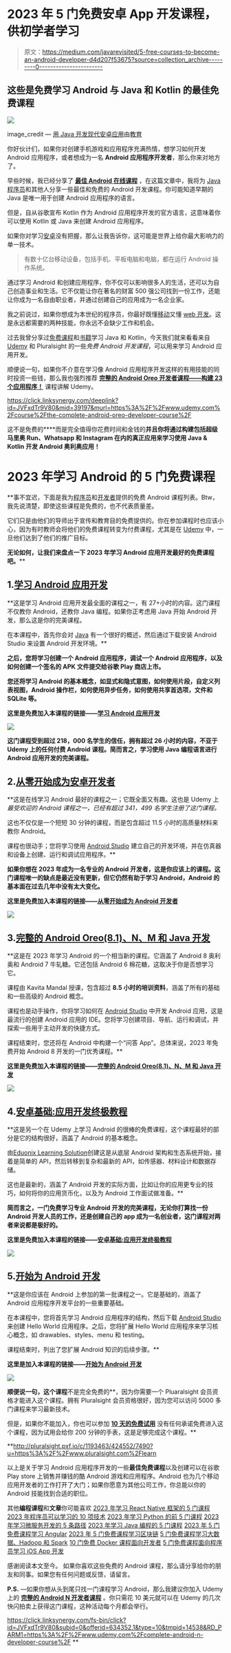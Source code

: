 # 2023 年 5 门免费安卓 App 开发课程，供初学者学习

> 原文：<https://medium.com/javarevisited/5-free-courses-to-become-an-android-developer-d4d207f53675?source=collection_archive---------0----------------------->

## 这些是免费学习 Android 与 Java 和 Kotlin 的最佳免费课程

[![](img/aee2d028f66e10faa46c41d9061f756c.png)](https://www.educative.io/courses/modern-android-app-development?affiliate_id=5073518643380224)

image_credit — [用 Java 开发现代安卓应用](https://www.educative.io/courses/modern-android-app-development?affiliate_id=5073518643380224)由[教育](https://medium.com/u/85b9909ed1cf?source=post_page-----d4d207f53675--------------------------------)

你好伙计们，如果你对创建手机游戏和应用程序充满热情，想学习如何开发 Android 应用程序，或者想成为一名 **Android 应用程序开发者**，那么你来对地方了。

早些时候，我已经分享了 [**最佳 Android 在线课程**](/javarevisited/top-5-courses-to-learn-android-for-java-programmers-667e03d995b4) ，在这篇文章中，我将为 [Java 程序员](/javarevisited/what-java-programmers-should-learn-in-2020-648050533c83)和其他人分享一些最佳和免费的 Android 开发课程。你可能知道早期的 Java 是唯一用于创建 Android 应用程序的语言。

但是，自从谷歌宣布 Kotlin 作为 Android 应用程序开发的官方语言，这意味着你可以使用 Kotlin 或 Java 来创建 Android 应用程序。

如果你对学习[安卓](/hackernoon/top-5-courses-to-learn-android-for-java-programmers-667e03d995b4)没有把握，那么让我告诉你，这可能是世界上给你最大影响力的单一技术。

> 有数十亿台移动设备，包括手机、平板电脑和电脑，都在运行 Android 操作系统。

通过学习 Android 和创建应用程序，你不仅可以影响很多人的生活，还可以为自己创造事业和生活。它不仅能让你在著名的财富 500 强公司找到一份工作，还能让你成为一名自由职业者，并通过创建自己的应用成为一名企业家。

我之前说过，如果你想成为本世纪的程序员，你最好既懂[移动](https://javarevisited.blogspot.com/2020/01/10-things-mobile-app-developers-can-learn.html)又懂 [web 开发](http://www.java67.com/2018/03/top-5-free-courses-to-learn-web-development.html)。这是永远都需要的两种技能，你永远不会缺少工作和机会。

过去我曾分享过[免费课程](https://javarevisited.blogspot.com/2018/08/top-5-free-java-8-and-9-courses-for-programmers.html)和[书籍](https://javarevisited.blogspot.com/2018/06/10-all-time-great-books-for-java.html#axzz5J4gh8Uh1)学习 Java 和 Kotlin，今天我们就来看看来自 [Udemy](https://medium.com/u/b32aa0132f1b?source=post_page-----d4d207f53675--------------------------------) 和 Pluralsight 的一些*免费 Android 开发课程*，可以用来学习 Android 应用开发。

顺便说一句，如果你不介意在学习像 Android 应用程序开发这样的有用技能的同时投资一些钱，那么我也强烈推荐 [**完整的 Android Oreo 开发者课程——构建 23 个应用程序！**](https://click.linksynergy.com/deeplink?id=JVFxdTr9V80&mid=39197&murl=https%3A%2F%2Fwww.udemy.com%2Fcourse%2Fthe-complete-android-oreo-developer-course%2F) 课程讲解 Udemy。

<https://click.linksynergy.com/deeplink?id=JVFxdTr9V80&mid=39197&murl=https%3A%2F%2Fwww.udemy.com%2Fcourse%2Fthe-complete-android-oreo-developer-course%2F>  

这不是免费的****而是完全值得你花费时间和金钱的**并且你将通过构建包括超级马里奥 Run、Whatsapp 和 Instagram 在内的真正应用来学习使用 Java & Kotlin 开发 Android 奥利奥应用！**

# **2023 年学习 Android 的 5 门免费课程**

**事不宜迟，下面是我为[程序员](/javarevisited/top-10-courses-to-learn-devops-for-experienced-programmers-d93b666db151)和[开发者](/javarevisited/top-10-frameworks-full-stack-java-developers-can-learn-in-2020-5995021401e5)提供的免费 Android 课程列表。Btw，我先说清楚，即使这些课程是免费的，也不代表质量差。

它们只是由他们的导师出于宣传和教育目的免费提供的。你在参加课程时也应该小心，因为有时教师会将他们的免费课程转变为付费课程，尤其是在 [Udemy](https://javarevisited.blogspot.com/2019/10/udemy-vs-pluralsight-review-which-is-better-to-learn-code.html) 中，一旦他们达到了他们的推广目标。

**无论如何，让我们来盘点一下 2023 年学习 Android 应用开发最好的免费课程吧。****

## **1.[学习 Android 应用开发](https://click.linksynergy.com/fs-bin/click?id=JVFxdTr9V80&subid=0&offerid=634352.1&type=10&tmpid=14538&RD_PARM1=https%3A%2F%2Fwww.udemy.com%2Flearn-android-application-development-y%2F)**

**这是学习 Android 应用开发最全面的课程之一，有 27+小时的内容。这门课程不仅教你 Android，还教你 Java 编程。如果你正考虑用 Java 开始 Android 开发，那么这是你的完美课程。

在本课程中，首先你会对 [Java](https://javarevisited.blogspot.com/2018/05/top-5-java-courses-for-beginners-to-learn-online.html) 有一个很好的概述，然后通过下载安装 Android Studio 来设置 Android 开发环境。**

**之后，您将学习创建一个 Android 应用程序，调试一个 Android 应用程序，以及如何创建一个签名的 APK 文件提交给谷歌 Play 商店上市。**

**您还将学习 Android 的基本概念，如显式和隐式意图，如何使用片段，自定义列表视图，Android 操作栏，如何使用异步任务，如何使用共享首选项，文件和 SQLite 等。**

****这里是免费加入本课程的链接**——[学习 Android 应用开发](https://click.linksynergy.com/fs-bin/click?id=JVFxdTr9V80&subid=0&offerid=634352.1&type=10&tmpid=14538&RD_PARM1=https%3A%2F%2Fwww.udemy.com%2Flearn-android-application-development-y%2F)**

**[![](img/49678dba53ca67933103be7f0e93eaa3.png)](https://click.linksynergy.com/fs-bin/click?id=JVFxdTr9V80&subid=0&offerid=634352.1&type=10&tmpid=14538&RD_PARM1=https%3A%2F%2Fwww.udemy.com%2Flearn-android-application-development-y%2F)**

**这门课程受到超过 218，000 名学生的信任，拥有超过 26 小时的内容，不亚于 Udemy 上的任何付费 Android 课程。简而言之，学习使用 Java 编程语言进行 Android 应用开发的完美课程。**

## **2.[从零开始成为安卓开发者](https://click.linksynergy.com/fs-bin/click?id=JVFxdTr9V80&subid=0&offerid=634352.1&type=10&tmpid=14538&RD_PARM1=https%3A%2F%2Fwww.udemy.com%2Fbecome-an-android-developer-from-scratch%2F)**

**这是在线学习 Android 最好的课程之一；它既全面又有趣。这也是 Udemy 上*最受欢迎的 Android 课程之一，已经有超过 341，499 名学生注册了这门课程。*

这也不仅仅是一个短短 30 分钟的课程，而是包含超过 11.5 小时的高质量材料来教你 Android。

课程也很动手；您将学习使用 [Android Studio](https://dzone.com/articles/top-5-intellij-idea-and-android-studio-courses-for) 建立自己的开发环境，并在仿真器和设备上创建、运行和调试应用程序。**

**如果你想在 2023 年成为一名专业的 Android 开发者，这是你应该上的课程。这门课程唯一的缺点是最近没有更新，但它仍然有助于学习 Android，Android 的基本面在过去几年中没有太大变化。**

****这里是免费加入本课程的链接**——[从零开始成为 Android 开发者](https://click.linksynergy.com/fs-bin/click?id=JVFxdTr9V80&subid=0&offerid=634352.1&type=10&tmpid=14538&RD_PARM1=https%3A%2F%2Fwww.udemy.com%2Fbecome-an-android-developer-from-scratch%2F)**

**[![](img/eff27175f7a4e4bd0ff466f6efc2e9cf.png)](https://click.linksynergy.com/fs-bin/click?id=JVFxdTr9V80&subid=0&offerid=634352.1&type=10&tmpid=14538&RD_PARM1=https%3A%2F%2Fwww.udemy.com%2Fbecome-an-android-developer-from-scratch%2F)**

## **3.[完整的 Android Oreo(8.1)、N、M 和 Java 开发](https://click.linksynergy.com/fs-bin/click?id=JVFxdTr9V80&subid=0&offerid=634352.1&type=10&tmpid=14538&RD_PARM1=https%3A%2F%2Fwww.udemy.com%2Fthe-complete-android8-oreo-nougat-m-java-development%2F)**

**这是在 2023 年学习 Android 的一个相当新的课程。它涵盖了 Android 8 奥利奥和 Android 7 牛轧糖。它还包括 Android 6 棉花糖，这取决于你是否想学习它。

课程由 Kavita Mandal 授课，包含超过 **8.5 小时的培训资料**，涵盖了所有的基础和一些高级的 Android 概念。

课程也是动手操作，你将学习如何在 [Android Studio](https://itnext.io/top-5-intellijidea-and-android-studio-courses-for-java-and-android-programmers-afcc27309b60) 中开发 Android 应用，这是最流行的创建 Android 应用的 IDE。您将学习创建项目、导航、运行和调试，并探索一些用于主动开发的快捷方式。

课程结束时，您还将在 Android 中构建一个“问答 App”。总体来说，2023 年免费开始 Android 8 开发的一门优秀课程。**

****这里是免费加入本课程的链接**——[完整的 Android Oreo(8.1)、N、M 和 Java 开发](https://click.linksynergy.com/fs-bin/click?id=JVFxdTr9V80&subid=0&offerid=634352.1&type=10&tmpid=14538&RD_PARM1=https%3A%2F%2Fwww.udemy.com%2Fthe-complete-android8-oreo-nougat-m-java-development%2F)**

**[![](img/ff0c13ab3e1baffd3bb815d73daaa3cf.png)](https://click.linksynergy.com/fs-bin/click?id=JVFxdTr9V80&subid=0&offerid=634352.1&type=10&tmpid=14538&RD_PARM1=https%3A%2F%2Fwww.udemy.com%2Fthe-complete-android8-oreo-nougat-m-java-development%2F)**

## **4.[安卓基础:应用开发终极教程](https://click.linksynergy.com/fs-bin/click?id=JVFxdTr9V80&subid=0&offerid=634352.1&type=10&tmpid=14538&RD_PARM1=https%3A%2F%2Fwww.udemy.com%2Fultimate-android-lollipop-app-development-course%2F)**

**这是另一个在 Udemy 上学习 Android 的很棒的免费课程，这个课程最好的部分是它的结构很好，涵盖了 Android 的基本概念。

由[Eduonix Learning Solution](https://medium.com/u/82e67ed633e0?source=post_page-----d4d207f53675--------------------------------)创建这是从底层 Android 架构和生态系统开始，接着是简单的 API，然后转移到复杂和最新的 API，如传感器、材料设计和数据存储。

这也是最新的，涵盖了 Android 开发的实际方面，比如让你的应用更专业的技巧，如何将你的应用货币化，以及为 Android 工作面试做准备。**

**简而言之，一门免费学习专业 Android 开发的完美课程，无论你打算找一份 Android 开发人员的工作，还是创建自己的 app 成为一名创业者，这门课程对两者来说都是极好的。**

****这里是免费加入本课程的链接**——[安卓基础:应用开发终极教程](https://click.linksynergy.com/fs-bin/click?id=JVFxdTr9V80&subid=0&offerid=634352.1&type=10&tmpid=14538&RD_PARM1=https%3A%2F%2Fwww.udemy.com%2Fultimate-android-lollipop-app-development-course%2F)**

**[![](img/0bc2b0379b867ed5335b17a68a0e4c90.png)](https://click.linksynergy.com/fs-bin/click?id=JVFxdTr9V80&subid=0&offerid=634352.1&type=10&tmpid=14538&RD_PARM1=https%3A%2F%2Fwww.udemy.com%2Fultimate-android-lollipop-app-development-course%2F)**

## **5.[开始为 Android 开发](https://pluralsight.pxf.io/c/1193463/424552/7490?u=https%3A%2F%2Fwww.pluralsight.com%2Fcourses%2Fandroid-start-developing)**

**这是你应该在 Android 上参加的第一批课程之一。它是基础的，涵盖了 Android 应用程序开发平台的一些重要基础。

在本课程中，您将首先学习 Android 应用程序的结构，然后下载 [Android Studio](https://javarevisited.blogspot.com/2018/09/top-5-courses-to-learn-intellij-idea-java-and-android-development.html) 来创建 Hello World 应用程序。之后，您将扩展 Hello World 应用程序来学习核心概念，如 drawables、styles、menu 和 testing。

课程结束时，列出了您扩展 Android 知识的后续步骤。**

****这里是加入本课程的链接**——[开始为 Android 开发](https://pluralsight.pxf.io/c/1193463/424552/7490?u=https%3A%2F%2Fwww.pluralsight.com%2Fcourses%2Fandroid-start-developing)**

**[![](img/d7d69c873329461893ebe8d11261ad74.png)](https://pluralsight.pxf.io/c/1193463/424552/7490?u=https%3A%2F%2Fwww.pluralsight.com%2Fcourses%2Fandroid-start-developing)**

**顺便说一句，这个课程**不是完全免费的**，因为你需要一个 Pluaralsight 会员资格才能进入这个课程。拥有 Pluralsight 会员资格很好，因为您可以访问 5000 多门课程来学习最新技术。

但是，如果你不能加入，你也可以参加 [**10 天的免费试用**](http://pluralsight.pxf.io/c/1193463/424552/7490?u=https%3A%2F%2Fwww.pluralsight.com%2Flearn) 没有任何承诺免费进入这个课程，因为试用会给你 200 分钟的手表，这是足够完成这个课程。**

**<http://pluralsight.pxf.io/c/1193463/424552/7490?u=https%3A%2F%2Fwww.pluralsight.com%2Flearn>  

以上是关于学习 Android 应用程序开发的一些**最佳免费课程**以及创建可以在谷歌 Play store 上销售并赚钱的酷 Android 游戏和应用程序。Android 也为几个移动应用开发者的工作打开了大门；如果你愿意为其他公司工作，你总能以你的 Android 技能找到合适的职位。

其他**编程课程**和**文章**你可能喜欢
[2023 年学习 React Native 框架的 5 门课程](https://javarevisited.blogspot.com/2018/02/5-react-native-courses-to-learn-mobile-development-using-JavaScript.html#axzz5ay3YXrVT)
[2023 年程序员可以学习的 10 项技术](http://www.java67.com/2018/01/top-10-web-mobile-and-big-data-framework-libraries-technologies-programmers-should-learn-in-2018.html)
[2023 年学习 Python 的前 5 门课程](http://javarevisited.blogspot.sg/2018/03/top-5-courses-to-learn-python-in-2018.html)
[2023 年学习微服务开发的 5 条路径](https://javarevisited.blogspot.sg/2018/02/top-5-spring-microservices-courses-with-spring-boot-and-spring-cloud.html)
[2023 年学习 Java 编程的 5 门课程](http://www.java67.com/2018/02/5-online-courses-to-learn-java-9-better.html) [2023 年 5 门免费课程学习 Angular](http://www.java67.com/2018/01/top-5-free-angular-js-online-courses-for-web-developers.html)
[2023 年 5 门免费课程学习区块链](http://www.java67.com/2018/02/5-free-blockchain-technology-courses.html)
[5 门免费课程学习大数据、Hadoop 和 Spark](http://www.java67.com/2018/05/top-5-free-big-data-courses-to-learn-Hadoop-Apache-Spark.html)
[10 门免费 Docker 课程面向开发者](https://hackernoon.com/10-free-courses-to-learn-docker-for-programmers-and-devops-engineers-7ff2781fd6e0)
[5 门免费课程面向程序员学习 iOS App 开发](https://javarevisited.blogspot.com/2018/11/5-free-ios-app-development-courses-for.html)

感谢阅读本文至今。 如果你喜欢这些免费的 Android 课程，那么请分享给你的朋友和同事。如果您有任何问题或反馈，请留言。

**P.S.** —如果你想从头到尾只找一门课程学习 Android，那么我建议你加入 Udemy 上的 [**完整的 Android N 开发者课程**](https://click.linksynergy.com/fs-bin/click?id=JVFxdTr9V80&subid=0&offerid=634352.1&type=10&tmpid=14538&RD_PARM1=https%3A%2F%2Fwww.udemy.com%2Fcomplete-android-n-developer-course%2F) 。你只需花 10 美元就可以在 Udemy 的几次快闪拍卖上获得这门课程，这种活动每个月都会举行。

<https://click.linksynergy.com/fs-bin/click?id=JVFxdTr9V80&subid=0&offerid=634352.1&type=10&tmpid=14538&RD_PARM1=https%3A%2F%2Fwww.udemy.com%2Fcomplete-android-n-developer-course%2F> **